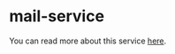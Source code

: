 # mail-service

You can read more about this service [here](/docs/developer-guide/core/communication/mail.md).
